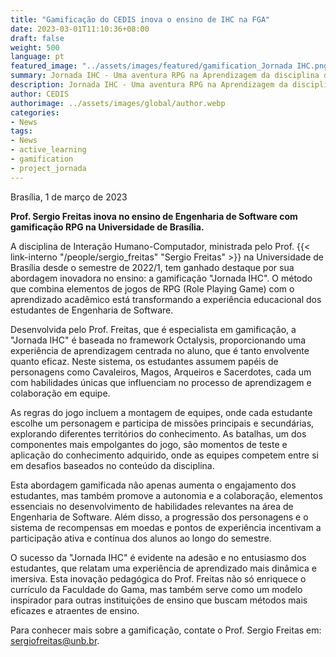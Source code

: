 ```yaml
---
title: "Gamificação do CEDIS inova o ensino de IHC na FGA"
date: 2023-03-01T11:10:36+08:00
draft: false
weight: 500
language: pt
featured_image: "../assets/images/featured/gamification_Jornada IHC.png"
summary: Jornada IHC - Uma aventura RPG na Aprendizagem da disciplina de Interação Humano-Computador.
description: Jornada IHC - Uma aventura RPG na Aprendizagem da disciplina de Interação Humano-Computador.
author: CEDIS
authorimage: ../assets/images/global/author.webp
categories: 
- News
tags: 
- News
- active_learning
- gamification
- project_jornada
---
```

Brasília, 1 de março de 2023

**Prof. Sergio Freitas inova no ensino de Engenharia de Software com gamificação RPG na Universidade de Brasília.** 

A disciplina de Interação Humano-Computador, ministrada pelo Prof. {{< link-interno "/people/sergio_freitas" "Sergio Freitas" >}} na Universidade de Brasília desde o semestre de 2022/1, tem ganhado destaque por sua abordagem inovadora no ensino: a gamificação "Jornada IHC". O método que combina elementos de jogos de RPG (Role Playing Game) com o aprendizado acadêmico está transformando a experiência educacional dos estudantes de Engenharia de Software.

Desenvolvida pelo Prof. Freitas, que é especialista em gamificação, a "Jornada IHC" é baseada no framework Octalysis, proporcionando uma experiência de aprendizagem centrada no aluno, que é tanto envolvente quanto eficaz. Neste sistema, os estudantes assumem papéis de personagens como Cavaleiros, Magos, Arqueiros e Sacerdotes, cada um com habilidades únicas que influenciam no processo de aprendizagem e colaboração em equipe.

As regras do jogo incluem a montagem de equipes, onde cada estudante escolhe um personagem e participa de missões principais e secundárias, explorando diferentes territórios do conhecimento. As batalhas, um dos componentes mais empolgantes do jogo, são momentos de teste e aplicação do conhecimento adquirido, onde as equipes competem entre si em desafios baseados no conteúdo da disciplina.

Esta abordagem gamificada não apenas aumenta o engajamento dos estudantes, mas também promove a autonomia e a colaboração, elementos essenciais no desenvolvimento de habilidades relevantes na área de Engenharia de Software. Além disso, a progressão dos personagens e o sistema de recompensas em moedas e pontos de experiência incentivam a participação ativa e contínua dos alunos ao longo do semestre.

O sucesso da "Jornada IHC" é evidente na adesão e no entusiasmo dos estudantes, que relatam uma experiência de aprendizado mais dinâmica e imersiva. Esta inovação pedagógica do Prof. Freitas não só enriquece o currículo da Faculdade do Gama, mas também serve como um modelo inspirador para outras instituições de ensino que buscam métodos mais eficazes e atraentes de ensino.

Para conhecer mais sobre a gamificação, contate o Prof. Sergio Freitas em: [sergiofreitas@unb.br](sergiofreitas@unb.br).